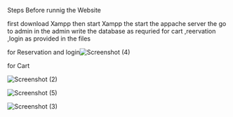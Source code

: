 

Steps Before runnig the Website

first download Xampp 
then start Xampp
the start the appache server the go to admin
 in the admin write the database as requried  for cart ,reervation ,login as provided in the files 
 
 
 for Reservation and login![Screenshot (4)](https://user-images.githubusercontent.com/95521771/206406991-4b772413-598d-4386-824b-9d0ba5b67ea1.png)

 
  for Cart
  
  
 ![Screenshot (2)](https://user-images.githubusercontent.com/95521771/206406389-27a62320-329c-4b40-973d-0dab14caff3d.png)
 
 ![Screenshot (5)](https://user-images.githubusercontent.com/95521771/206407036-da046ed7-a241-4db9-ac71-f7e3ae43178f.png)

![Screenshot (3)](https://user-images.githubusercontent.com/95521771/206406953-eb465734-457a-44de-b89a-3dfd71df394f.png)
